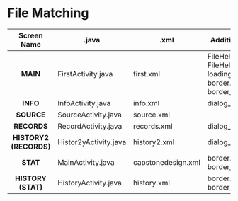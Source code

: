 # File Matching
|Screen Name|.java|.xml|Additional files|
|:---:|---|---|---|
|**MAIN**|FirstActivity.java|first.xml|FileHelper.java <br> FileHelper2.java <br> loading.xml <br> border.xml <br> border_red.xml|
|**INFO**|InfoActivity.java|info.xml|dialog_image.xml|
|**SOURCE**|SourceActivity.java|source.xml|
|**RECORDS**|RecordActivity.java|records.xml|dialog_info.xml|
|**HISTORY2 (RECORDS)**|Histor2yActivity.java|history2.xml|dialog_info.xml|
|**STAT**|MainActivity.java|capstonedesign.xml|border.xml <br> border_chart.xml|
|**HISTORY (STAT)**|HistoryActivity.java|history.xml|border.xml <br> border_chart.xml|
